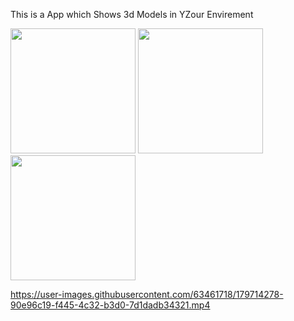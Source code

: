 This is a App which Shows 3d Models in YZour Envirement 




<img src="https://user-images.githubusercontent.com/63461718/179710246-8887dd25-3ec6-436a-b803-fcedb689e083.jpg" width="200">
<img src="https://user-images.githubusercontent.com/63461718/179711020-c35dbea6-4e45-417f-8daa-f08b1ef6ffc5.jpg" width="200">
<img src="https://user-images.githubusercontent.com/63461718/179711054-de71a0fa-c821-4ffe-9456-d74421cc759e.jpg" width="200">





https://user-images.githubusercontent.com/63461718/179714278-90e96c19-f445-4c32-b3d0-7d1dadb34321.mp4



